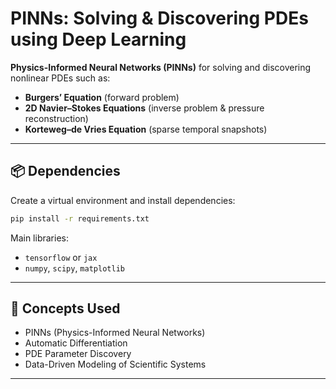 
# PINNs: Solving & Discovering PDEs using Deep Learning

**Physics-Informed Neural Networks (PINNs)** for solving and discovering nonlinear PDEs such as:

-  **Burgers’ Equation** (forward problem)
-  **2D Navier–Stokes Equations** (inverse problem & pressure reconstruction)
-  **Korteweg–de Vries Equation** (sparse temporal snapshots)

---

## 📦 Dependencies

Create a virtual environment and install dependencies:

```bash
pip install -r requirements.txt
```

Main libraries:
- `tensorflow` or `jax`
- `numpy`, `scipy`, `matplotlib`

---


## 🧠 Concepts Used

- PINNs (Physics-Informed Neural Networks)
- Automatic Differentiation
- PDE Parameter Discovery
- Data-Driven Modeling of Scientific Systems

---

